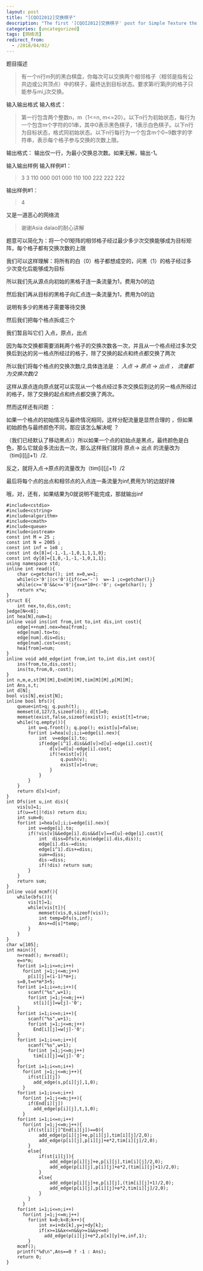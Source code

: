 ```yaml
---
layout: post
title: "[CQOI2012]交换棋子"
description: "The first '[CQOI2012]交换棋子' post for Simple Texture theme."
categories: [uncategorized]
tags: [网络流]
redirect_from:
  - /2018/04/02/
---
```


题目描述
>有一个n行m列的黑白棋盘，你每次可以交换两个相邻格子（相邻是指有公共边或公共顶点）中的棋子，最终达到目标状态。要求第i行第j列的格子只能参与mi,j次交换。

输入输出格式
输入格式：
>第一行包含两个整数n，m（1<=n, m<=20）。以下n行为初始状态，每行为一个包含m个字符的01串，其中0表示黑色棋子，1表示白色棋子。以下n行为目标状态，格式同初始状态。以下n行每行为一个包含m个0~9数字的字符串，表示每个格子参与交换的次数上限。

输出格式：
输出仅一行，为最小交换总次数。如果无解，输出-1。

输入输出样例
输入样例#1： 
>3 3
110
000
001
000
110
100
222
222
222


输出样例#1： 
>4


又是一道恶心的网络流

>谢谢Asia dalao的耐心讲解

题意可以简化为：将一个01矩阵的相邻格子经过最少多少次交换能够成为目标矩阵，每个格子都有交换次数的上限

我们可以这样理解：将所有的白（0）格子都想成空的，问黑（1）的格子经过多少次变化后能够成为目标

所以我们先从源点向初始的黑格子连一条流量为1，费用为0的边

然后我们再从目标的黑格子向汇点连一条流量为1，费用为0的边

说明有多少的黑格子需要等待交换

然后我们把每个格点拆成三个

我们暂且叫它们 入点，原点，出点

因为每次交换都需要消耗两个格子的交换次数各一次，并且从一个格点经过多次交换后到达的另一格点所经过的格子，除了交换的起点和终点都交换了两次

所以我们将每个格点的交换次数/2,具体连法是 ： *入点 -> 原点 -> 出点 ， 流量都为交换次数/2*

这样从源点连向原点就可以实现从一个格点经过多次交换后到达的另一格点所经过的格子，除了交换的起点和终点都交换了两次。

然而这样还有问题 ： 

如果一个格点的初始情况与最终情况相同，这样分配流量是显然合理的  ，但如果初始颜色与最终颜色不同，那应该怎么解决呢 ？

（我们已经默认了移动黑点））所以如果一个点的初始点是黑点，最终颜色是白色，那么它就会多流出去一次，那么这样我们就将 原点-> 出点 的流量改为（tim[i][j]+1）/2.

反之，就将入点->原点的流量改为（tim[i][j]+1）/2

最后将每个点的出点和相邻点的入点连一条流量为inf,费用为1的边就好辣

哦，对，还有，如果结果为0就说明不能完成，那就输出inf

```
#include<cstdio>
#include<cstring>
#include<algorithm>
#include<cmath>
#include<queue>
#include<iostream>
const int M = 25 ;
const int N = 2005 ;
const int inf = 1e8 ;
const int dx[8]={-1,-1,-1,0,1,1,1,0};
const int dy[8]={1,0,-1,-1,-1,0,1,1};
using namespace std;
inline int read(){
	char c=getchar(); int x=0,w=1;
	while(c>'9'||c<'0'){if(c=='-')  w=-1 ;c=getchar();}
    while(c>='0'&&c<='9'){x=x*10+c-'0'; c=getchar(); }
    return x*w;
}
struct E{
	int nex,to,dis,cost;
}edge[N<<8];
int hea[N],num=1;
inline void ins(int from,int to,int dis,int cost){
	edge[++num].nex=hea[from];
	edge[num].to=to;
	edge[num].dis=dis;
	edge[num].cost=cost;
	hea[from]=num;
}
inline void add_edge(int from,int to,int dis,int cost){
	ins(from,to,dis,cost);
	ins(to,from,0,-cost);
}
int n,m,e,st[M][M],End[M][M],tim[M][M],p[M][M];
int Ans,s,t;
int d[N];
bool vis[N],exist[N];
inline bool bfs(){
	queue<int>q; q.push(t);
	memset(d,127/3,sizeof(d)); d[t]=0;
	memset(exist,false,sizeof(exist)); exist[t]=true;
	while(!q.empty()){
		int u=q.front(); q.pop(); exist[u]=false;
		for(int i=hea[u];i;i=edge[i].nex){
			int  v=edge[i].to;
			if(edge[i^1].dis&&d[v]>d[u]-edge[i].cost){
				d[v]=d[u]-edge[i].cost;
				if(!exist[v]){
					q.push(v);
					exist[v]=true;
				}
			}
		}
	}
	return d[s]<inf;
}
int Dfs(int u,int dis){
	vis[u]=1;
	if(u==t||!dis) return dis;
	int sum=0;
	for(int i=hea[u];i;i=edge[i].nex){
		int v=edge[i].to;
		if(!vis[v]&&edge[i].dis&&d[v]==d[u]-edge[i].cost){
			int  diss=Dfs(v,min(edge[i].dis,dis));
			edge[i].dis-=diss;
		    edge[i^1].dis+=diss;
		    sum+=diss;
		    dis-=diss;
		    if(!dis) return sum;
		}
	}
	return sum;
}
inline void mcmf(){
	while(bfs()){
		vis[t]=1;
		while(vis[t]){
			memset(vis,0,sizeof(vis));
			int temp=Dfs(s,inf);
			Ans+=d[s]*temp;
		}
	}
}
char w[105];
int main(){
	n=read(); m=read();
	e=n*m;
	for(int i=1;i<=n;i++)
	  for(int j=1;j<=m;j++)
	    p[i][j]=(i-1)*m+j;
	s=0,t=n*m*3+5;
	for(int i=1;i<=n;i++){
		scanf("%s",w+1);
		for(int j=1;j<=m;j++)
		  st[i][j]=w[j]-'0';
	}
	for(int i=1;i<=n;i++){
		scanf("%s",w+1);
		for(int j=1;j<=m;j++)
		  End[i][j]=w[j]-'0';
	}
	for(int i=1;i<=n;i++){
	    scanf("%s",w+1);
		for(int j=1;j<=m;j++)
		  tim[i][j]=w[j]-'0';
	}
	for(int i=1;i<=n;i++)
	  for(int j=1;j<=m;j++){
	  	if(st[i][j])
		  add_edge(s,p[i][j],1,0);
	  }
	for(int i=1;i<=n;i++)
	  for(int j=1;j<=m;j++){
		if(End[i][j])
		  add_edge(p[i][j],t,1,0);
	  }
	for(int i=1;i<=n;i++)
	  for(int j=1;j<=m;j++){
	  	if((st[i][j]^End[i][j])==0){
	  		add_edge(p[i][j]+e,p[i][j],tim[i][j]/2,0);
	  		add_edge(p[i][j],p[i][j]+e*2,tim[i][j]/2,0);
		}
		else{
			if(st[i][j]){
				add_edge(p[i][j]+e,p[i][j],tim[i][j]/2,0);
				add_edge(p[i][j],p[i][j]+e*2,(tim[i][j]+1)/2,0);
			}
			else{
				add_edge(p[i][j]+e,p[i][j],(tim[i][j]+1)/2,0);
				add_edge(p[i][j],p[i][j]+e*2,tim[i][j]/2,0);
			}
		}
	  }
	for(int i=1;i<=n;i++)
	  for(int j=1;j<=m;j++)
	    for(int k=0;k<8;k++){
	    	int x=i+dx[k],y=j+dy[k];
	    	if(x>=1&&x<=n&&y>=1&&y<=m)
	    	  add_edge(p[i][j]+e*2,p[x][y]+e,inf,1);
		}
	mcmf();
	printf("%d\n",Ans==0 ? -1 : Ans);
	return 0;
}
```

